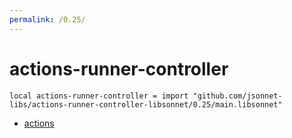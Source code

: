 ```yaml
---
permalink: /0.25/
---
```


# actions-runner-controller

```jsonnet
local actions-runner-controller = import "github.com/jsonnet-libs/actions-runner-controller-libsonnet/0.25/main.libsonnet"
```



* [actions](actions/index.md)